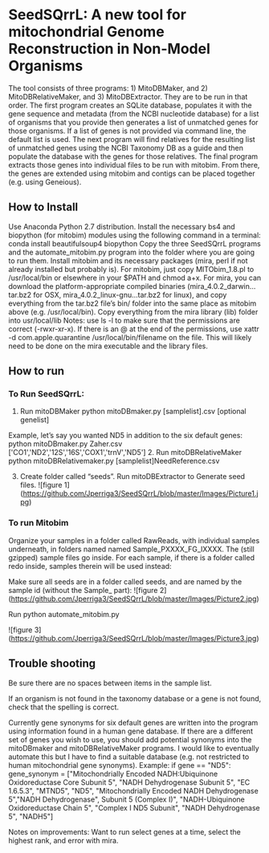 
# SeedSQrrL: A new tool for mitochondrial Genome Reconstruction in Non-Model Organisms

The tool consists of three programs: 1) MitoDBMaker, and 2) MitoDBRelativeMaker, and 3) MitoDBExtractor. They are to be run in that order. The first program creates an SQLite database, populates it with the gene sequence and metadata (from the NCBI nucleotide database) for a list of organisms that you provide then generates a list of unmatched genes for those organisms. If a list of genes is not provided via command line, the default list is used. The next program will find relatives for the resulting list of unmatched genes using the NCBI Taxonomy DB as a guide and then populate the database with the genes for those relatives. The final program extracts those genes into individual files to be run with mitobim. From there, the genes are extended using mitobim and contigs can be placed together (e.g. using Geneious).


## How to Install

Use Anaconda Python 2.7 distribution. Install the necessary bs4 and biopython (for mitobim) modules using the following command in a terminal:
conda install beautifulsoup4 biopython
Copy the three SeedSQrrL programs and the automate_mitobim.py program into the folder where you are going to run them.
Install mitobim and its necessary packages (mira, perl if not already installed but probably is). For mitobim, just copy MITObim_1.8.pl to /usr/local/bin or elsewhere in your $PATH and chmod a+x. For mira, you can download the platform-appropriate compiled binaries (mira_4.0.2_darwin…tar.bz2 for OSX, mira_4.0.2_linux-gnu...tar.bz2 for linux), and copy everything from the tar.bz2 file’s bin/ folder into the same place as mitobim above (e.g. /usr/local/bin). Copy everything from the mira library (lib) folder into usr/local/lib
Notes: use ls -l to make sure that the permissions are correct (-rwxr-xr-x). If there is an @ at the end of the permissions, use xattr -d com.apple.quarantine /usr/local/bin/filename on the file. This will likely need to be done on the mira executable and the library files.

## How to run

### To Run SeedSQrrL:

1. Run mitoDBMaker
python mitoDBmaker.py [samplelist].csv [optional genelist]

Example, let’s say you wanted ND5 in addition to the six default genes:
python mitoDBmaker.py Zaher.csv [\'CO1\',\'ND2\',\'12S\',\'16S\',\'COX1\',\'trnV\',\'ND5\']
2. Run mitoDBRelativeMaker
python mitoDBRelativemaker.py [samplelist]NeedReference.csv

3. Create folder called “seeds”. Run mitoDBExtractor to Generate seed files.
![figure 1] (https://github.com/Jperriga3/SeedSQrrL/blob/master/Images/Picture1.jpg)


### To run Mitobim
Organize your samples in a folder called RawReads, with individual samples underneath, in folders named named Sample_PXXXX_FG_IXXXX. The (still gzipped) sample files go inside. For each sample, if there is a folder called redo inside, samples therein will be used instead:

Make sure all seeds are in a folder called seeds, and are named by the sample id (without the Sample_ part):
![figure 2] (https://github.com/Jperriga3/SeedSQrrL/blob/master/Images/Picture2.jpg)

Run python automate_mitobim.py

![figure 3] (https://github.com/Jperriga3/SeedSQrrL/blob/master/Images/Picture3.jpg)


## Trouble shooting

Be sure there are no spaces between items in the sample list.

If an organism is not found in the taxonomy database or a gene is not found, check that the spelling is correct.

Currently gene synonyms for six default genes are written into the program using information found in a human gene database. If there are a different set of genes you wish to use, you should add potential synonyms into the mitoDBmaker and mitoDBRelativeMaker programs. I would like to eventually automate this but I have to find a suitable database (e.g. not restricted to human mitochondrial gene synonyms).
Example:
if gene == "ND5":
gene_synonym = ["Mitochondrially Encoded NADH:Ubiquinone Oxidoreductase Core Subunit 5", "NADH Dehydrogenase Subunit 5", "EC 1.6.5.3", "MTND5", "ND5", "Mitochondrially Encoded NADH Dehydrogenase 5","NADH Dehydrogenase", Subunit 5 (Complex I)", "NADH-Ubiquinone Oxidoreductase Chain 5", "Complex I ND5 Subunit", "NADH Dehydrogenase 5", "NADH5"]


Notes on improvements:
Want to run select genes at a time, select the highest rank, and error with mira.

